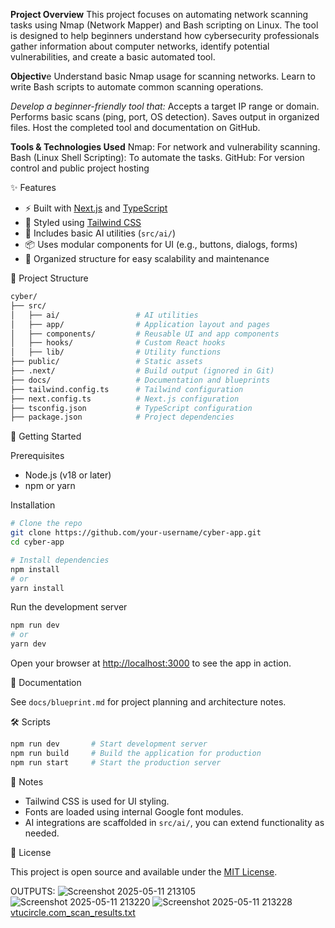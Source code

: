 **Project Overview**
This project focuses on automating network scanning tasks using Nmap (Network Mapper) and Bash scripting on Linux. The tool is designed to help beginners understand how cybersecurity professionals gather information about computer networks, identify potential vulnerabilities, and create a basic automated tool.

**Objectiv**e
Understand basic Nmap usage for scanning networks.
Learn to write Bash scripts to automate common scanning operations.

*Develop a beginner-friendly tool that:*
Accepts a target IP range or domain.
Performs basic scans (ping, port, OS detection).
Saves output in organized files.
Host the completed tool and documentation on GitHub.

**Tools & Technologies Used**
Nmap: For network and vulnerability scanning.
Bash (Linux Shell Scripting): To automate the tasks.
GitHub: For version control and public project hosting

✨ Features

- ⚡️ Built with [Next.js](https://nextjs.org/) and [TypeScript](https://www.typescriptlang.org/)
- 🎨 Styled using [Tailwind CSS](https://tailwindcss.com/)
- 🧠 Includes basic AI utilities (`src/ai/`)
- 📦 Uses modular components for UI (e.g., buttons, dialogs, forms)
- 📁 Organized structure for easy scalability and maintenance

📁 Project Structure

```bash
cyber/
├── src/
│   ├── ai/                 # AI utilities
│   ├── app/                # Application layout and pages
│   ├── components/         # Reusable UI and app components
│   ├── hooks/              # Custom React hooks
│   ├── lib/                # Utility functions
├── public/                 # Static assets
├── .next/                  # Build output (ignored in Git)
├── docs/                   # Documentation and blueprints
├── tailwind.config.ts      # Tailwind configuration
├── next.config.ts          # Next.js configuration
├── tsconfig.json           # TypeScript configuration
├── package.json            # Project dependencies
````
🚀 Getting Started

 Prerequisites

* Node.js (v18 or later)
* npm or yarn

 Installation

```bash
# Clone the repo
git clone https://github.com/your-username/cyber-app.git
cd cyber-app

# Install dependencies
npm install
# or
yarn install
```

 Run the development server

```bash
npm run dev
# or
yarn dev
```

Open your browser at [http://localhost:3000](http://localhost:3000) to see the app in action.

📄 Documentation

See `docs/blueprint.md` for project planning and architecture notes.

🛠 Scripts

```bash
npm run dev       # Start development server
npm run build     # Build the application for production
npm run start     # Start the production server
```

 📌 Notes

* Tailwind CSS is used for UI styling.
* Fonts are loaded using internal Google font modules.
* AI integrations are scaffolded in `src/ai/`, you can extend functionality as needed.

 📄 License

This project is open source and available under the [MIT License](LICENSE).

OUTPUTS:
![Screenshot 2025-05-11 213105](https://github.com/user-attachments/assets/64d25882-251a-426b-8fa2-bdc7d0c52a1b)
![Screenshot 2025-05-11 213220](https://github.com/user-attachments/assets/3196c02f-740d-4e2c-b2ea-0cfe8476612e)
![Screenshot 2025-05-11 213228](https://github.com/user-attachments/assets/4207b2a0-7754-4a64-a669-9f76723c6c66)
[vtucircle.com_scan_results.txt](https://github.com/user-attachments/files/20150155/vtucircle.com_scan_results.txt)
